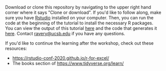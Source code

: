 Download or clone this repository by navigating to the upper right hand corner where it says "Clone or download". If you'd like to follow along, make sure you have [Rstudio](https://rstudio.com/products/rstudio/download/) installed on your computer. Then, you can run the code at the beginning of the tutorial to install the necessary R packages. You can view the output of this tutorial [here](https://github.com/rbavery/ITEP_R_tutorials/blob/master/mapping_tutorial.pdf) and the code that generates it [here](https://github.com/rbavery/ITEP_R_tutorials/blob/master/mapping_tutorial.rmd). Contact ravery@ucsb.edu if you have any questions.

If you'd like to continue the learning after the workshop, check out these resources:
- https://rstudio-conf-2020.github.io/r-for-excel/
- The books section of https://www.tidyverse.org/learn/
